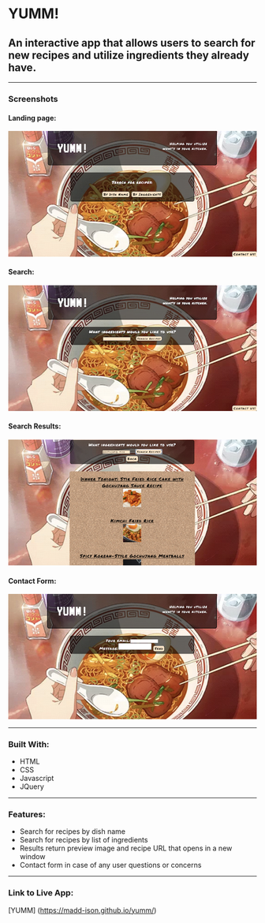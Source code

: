 # YUMM! #

## An interactive app that allows users to search for new recipes and utilize ingredients they already have. ##

---

### Screenshots

#### Landing page:
<img src="screenshots/landing-page.png" alt="landing page">

#### Search:
<img src="screenshots/search.png" alt="search page">

#### Search Results:
<img src="screenshots/results-example.png" alt="search results example">

#### Contact Form:
<img src="screenshots/contact-form.png" alt="contact form">

---

### Built With:

* HTML
* CSS
* Javascript
* JQuery

---

### Features:
* Search for recipes by dish name
* Search for recipes by list of ingredients
* Results return preview image and recipe URL that opens in a new window
* Contact form in case of any user questions or concerns

---

### Link to Live App:

[YUMM] (https://madd-ison.github.io/yumm/)
